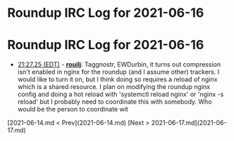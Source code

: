 # Roundup IRC Log for 2021-06-16 #
# Roundup IRC Log for 2021-06-16
* <a href="#21:27.25" id="21:27.25">21:27.25 (EDT)</a> - __[rouilj](https://github.com/rouilj)__: Taggnostr, EWDurbin, it turns out compression isn't enabled in nginx for the roundup (and I assume other) trackers. I would like to turn it on, but I think doing so requires a reload of nginx which is a shared resource. I plan on modifying the roundup nginx config and doing a hot reload with 'systemctl reload nginx' or 'nginx -s reload' but I probably need to coordinate this with somebody. Who would be the person to coordinate wit

<div class="inpage-footer">
[2021-06-14.md < Prev](2021-06-14.md)
[Next > 2021-06-17.md](2021-06-17.md)
</div>
